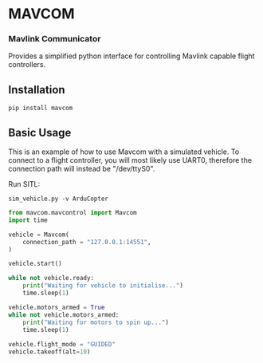 # MAVCOM

### Mavlink Communicator

Provides a simplified python interface for controlling Mavlink capable flight controllers.

## Installation

```pip install mavcom```

## Basic Usage

This is an example of how to use Mavcom with a simulated vehicle. To connect to a flight controller, you will most likely use UART0, therefore the connection path will instead be "/dev/ttyS0".

Run SITL:

```sim_vehicle.py -v ArduCopter```

```python
from mavcom.mavcontrol import Mavcom
import time

vehicle = Mavcom(
    connection_path = "127.0.0.1:14551",
)

vehicle.start()

while not vehicle.ready:
    print("Waiting for vehicle to initialise...")
    time.sleep(1)

vehicle.motors_armed = True
while not vehicle.motors_armed:
    print("Waiting for motors to spin up...")
    time.sleep(1)
    
vehicle.flight_mode = "GUIDED"
vehicle.takeoff(alt=10)
```